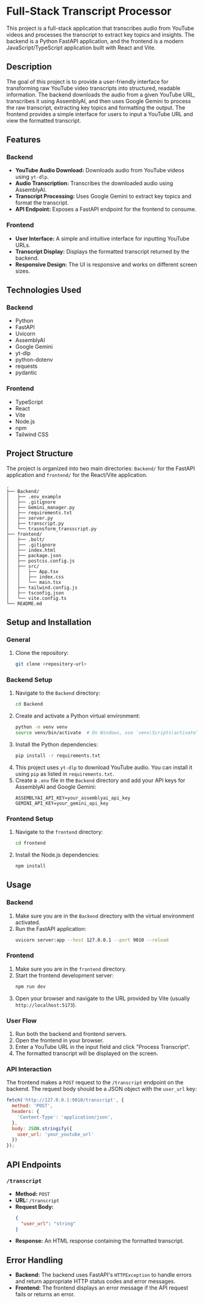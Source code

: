 # Full-Stack Transcript Processor

This project is a full-stack application that transcribes audio from YouTube videos and processes the transcript to extract key topics and insights. The backend is a Python FastAPI application, and the frontend is a modern JavaScript/TypeScript application built with React and Vite.

## Description

The goal of this project is to provide a user-friendly interface for transforming raw YouTube video transcripts into structured, readable information. The backend downloads the audio from a given YouTube URL, transcribes it using AssemblyAI, and then uses Google Gemini to process the raw transcript, extracting key topics and formatting the output. The frontend provides a simple interface for users to input a YouTube URL and view the formatted transcript.

## Features

### Backend
- **YouTube Audio Download:** Downloads audio from YouTube videos using `yt-dlp`.
- **Audio Transcription:** Transcribes the downloaded audio using AssemblyAI.
- **Transcript Processing:** Uses Google Gemini to extract key topics and format the transcript.
- **API Endpoint:** Exposes a FastAPI endpoint for the frontend to consume.

### Frontend
- **User Interface:** A simple and intuitive interface for inputting YouTube URLs.
- **Transcript Display:** Displays the formatted transcript returned by the backend.
- **Responsive Design:** The UI is responsive and works on different screen sizes.

## Technologies Used

### Backend
- Python
- FastAPI
- Uvicorn
- AssemblyAI
- Google Gemini
- yt-dlp
- python-dotenv
- requests
- pydantic

### Frontend
- TypeScript
- React
- Vite
- Node.js
- npm
- Tailwind CSS

## Project Structure

The project is organized into two main directories: `Backend/` for the FastAPI application and `frontend/` for the React/Vite application.

```
.
├── Backend/
│   ├── .env_example
│   ├── .gitignore
│   ├── Gemini_manager.py
│   ├── requirements.txt
│   ├── server.py
│   ├── transcript.py
│   └── trasnsform_transscript.py
├── frontend/
│   ├── .bolt/
│   ├── .gitignore
│   ├── index.html
│   ├── package.json
│   ├── postcss.config.js
│   ├── src/
│   │   ├── App.tsx
│   │   ├── index.css
│   │   └── main.tsx
│   ├── tailwind.config.js
│   ├── tsconfig.json
│   └── vite.config.ts
└── README.md
```

## Setup and Installation

### General
1. Clone the repository:
   ```bash
   git clone <repository-url>
   ```

### Backend Setup
1. Navigate to the `Backend` directory:
   ```bash
   cd Backend
   ```
2. Create and activate a Python virtual environment:
   ```bash
   python -m venv venv
   source venv/bin/activate  # On Windows, use `venv\Scripts\activate`
   ```
3. Install the Python dependencies:
   ```bash
   pip install -r requirements.txt
   ```
4. This project uses `yt-dlp` to download YouTube audio. You can install it using `pip` as listed in `requirements.txt`.
5. Create a `.env` file in the `Backend` directory and add your API keys for AssemblyAI and Google Gemini:
   ```
   ASSEMBLYAI_API_KEY=your_assemblyai_api_key
   GEMINI_API_KEY=your_gemini_api_key
   ```

### Frontend Setup
1. Navigate to the `frontend` directory:
   ```bash
   cd frontend
   ```
2. Install the Node.js dependencies:
   ```bash
   npm install
   ```

## Usage

### Backend
1. Make sure you are in the `Backend` directory with the virtual environment activated.
2. Run the FastAPI application:
   ```bash
   uvicorn server:app --host 127.0.0.1 --port 9010 --reload
   ```

### Frontend
1. Make sure you are in the `frontend` directory.
2. Start the frontend development server:
   ```bash
   npm run dev
   ```
3. Open your browser and navigate to the URL provided by Vite (usually `http://localhost:5173`).

### User Flow
1. Run both the backend and frontend servers.
2. Open the frontend in your browser.
3. Enter a YouTube URL in the input field and click "Process Transcript".
4. The formatted transcript will be displayed on the screen.

### API Interaction
The frontend makes a `POST` request to the `/transcript` endpoint on the backend. The request body should be a JSON object with the `user_url` key:
```javascript
fetch('http://127.0.0.1:9010/transcript', {
  method: 'POST',
  headers: {
    'Content-Type': 'application/json',
  },
  body: JSON.stringify({
    user_url: 'your_youtube_url'
  })
});
```

## API Endpoints

### `/transcript`
- **Method:** `POST`
- **URL:** `/transcript`
- **Request Body:**
  ```json
  {
    "user_url": "string"
  }
  ```
- **Response:** An HTML response containing the formatted transcript.

## Error Handling

- **Backend:** The backend uses FastAPI's `HTTPException` to handle errors and return appropriate HTTP status codes and error messages.
- **Frontend:** The frontend displays an error message if the API request fails or returns an error.
